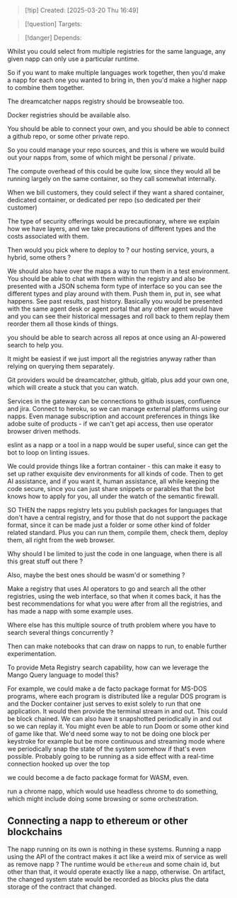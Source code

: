 
>[!tip] Created: [2025-03-20 Thu 16:49]

>[!question] Targets: 

>[!danger] Depends: 

Whilst you could select from multiple registries for the same language, any given napp can only use a particular runtime.

So if you want to make multiple languages work together, then you'd make a napp for each one you wanted to bring in, then you'd make a higher napp to combine them together.

The dreamcatcher napps registry should be browseable too.

Docker registries should be available also.

You should be able to connect your own, and you should be able to connect a github repo, or some other private repo.

So you could manage your repo sources, and this is where we would build out your napps from, some of which might be personal / private.

The compute overhead of this could be quite low, since they would all be running largely on the same container, so they call somewhat internally.

When we bill customers, they could select if they want a shared container, dedicated container, or dedicated per repo (so dedicated per their customer)

The type of security offerings would be precautionary, where we explain how we have layers, and we take precautions of different types and the costs associated with them.

Then would you pick where to deploy to ?  our hosting service, yours, a hybrid, some others ?

We should also have over the maps a way to run them in a test environment. You should be able to chat with them within the registry and also be presented with a JSON schema form type of interface so you can see the different types and play around with them. Push them in, put in, see what happens. See past results, past history. Basically you would be presented with the same agent desk or agent portal that any other agent would have and you can see their historical messages and roll back to them replay them reorder them all those kinds of things.

you should be able to search across all repos at once using an AI-powered search to help you. 

It might be easiest if we just import all the registries anyway rather than relying on querying them separately. 

Git providers would be dreamcatcher, github, gitlab, plus add your own one, which will create a stuck that you can watch.

Services in the gateway can be connections to github issues, confluence and jira.
Connect to heroku, so we can manage external platforms using our napps.
Even manage subscription and account preferences in things like adobe suite of products - if we can't get api access, then use operator browser driven methods.

eslint as a napp or a tool in a napp would be super useful, since can get the bot to loop on linting issues.

We could provide things like a fortran container - this can make it easy to set up rather exquisite dev environments for all kinds of code.  Then to get AI assistance, and if you want it, human assistance, all while keeping the code secure, since you can just share snippets or parables that the bot knows how to apply for you, all under the watch of the semantic firewall.

SO THEN the napps registry lets you publish packages for languages that don't have a central registry, and for those that do not support the package format, since it can be made just a folder or some other kind of folder related standard.  Plus you can run them, compile them, check them, deploy them, all right from the web browser.

Why should I be limited to just the code in one language, when there is all this great stuff out there ?

Also, maybe the best ones should be wasm'd or something ?

Make a registry that uses AI operators to go and search all the other registries, using the web interface, so that when it comes back, it has the best recommendations for what you were after from all the registries, and has made a napp with some example uses.

Where else has this multiple source of truth problem where you have to search several things concurrently ?

Then can make notebooks that can draw on napps to run, to enable further experimentation.

To provide Meta Registry search capability, how can we leverage the Mango Query language to model this? 

For example, we could make a de facto package format for MS-DOS programs, where each program is distributed like a regular DOS program is and the Docker container just serves to exist solely to run that one application. It would then provide the terminal stream in and out. This could be block chained. We can also have it snapshotted periodically in and out so we can replay it. You might even be able to run Doom or some other kind of game like that. We'd need some way to not be doing one block per keystroke for example but be more continuous and streaming mode where we periodically snap the state of the system somehow if that's even possible. Probably going to be running as a side effect with a real-time connection hooked up over the top 

we could become a de facto package format for WASM, even. 

run a chrome napp, which would use headless chrome to do something, which might include doing some browsing or some orchestration.
## Connecting a napp to ethereum or other blockchains
The napp running on its own is nothing in these systems.
Running a napp using the API of the contract makes it act like a weird mix of service as well as remove napp ?
The runtime would be `ethereum` and some chain id, but other than that, it would operate exactly like a napp, otherwise.  On artifact, the changed system state would be recorded as blocks plus the data storage of the contract that changed.